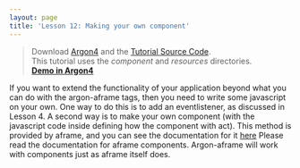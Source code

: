 ```yaml
---
layout: page
title: 'Lesson 12: Making your own component'
---
```

> Download [Argon4](http://argonjs.io/argon-app) and the [Tutorial Source Code](https://github.com/argonjs/design-aids/tree/gh-pages/code). <br> This tutorial uses the *component* and *resources* directories.<br> **[Demo in Argon4](https://github.com/argonjs/design-aids/tree/gh-pages/code/component/)**



If you want to extend the functionality of your application beyond what you can do with the argon-aframe tags, then you need to write some javascript on your own.  One way to do this is to add an eventlistener, as discussed in Lesson 4. A second way is to make your own component (with the javascript code inside defining how the component with act). This method is provided by aframe, and you can see the documentation for it [here](http://aframe.io/docs) Please read the documentation for aframe components. Argon-aframe will work with components just as aframe itself does.

 




